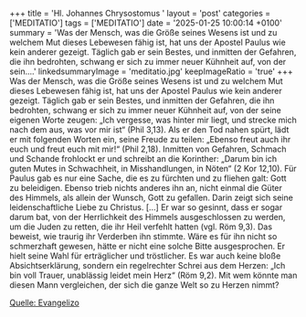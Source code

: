 +++
title = 'Hl. Johannes Chrysostomus  '
layout = 'post'
categories = ['MEDITATIO']
tags = ['MEDITATIO']
date = '2025-01-25 10:00:14 +0100'
summary = 'Was der Mensch, was die Größe seines Wesens ist und zu welchem Mut dieses Lebewesen fähig ist, hat uns der Apostel Paulus wie kein anderer gezeigt. Täglich gab er sein Bestes, und inmitten der Gefahren, die ihn bedrohten, schwang er sich zu immer neuer Kühnheit auf, von der sein....'
linkedsummaryImage = 'meditatio.jpg'
keepImageRatio = 'true'
+++
Was der Mensch, was die Größe seines Wesens ist und zu welchem Mut dieses Lebewesen fähig ist, hat uns der Apostel Paulus wie kein anderer gezeigt.
Täglich gab er sein Bestes, und inmitten der Gefahren, die ihn bedrohten, schwang er sich zu immer neuer Kühnheit auf, von der seine eigenen Worte zeugen: „Ich vergesse, was hinter mir liegt, und strecke mich nach dem aus, was vor mir ist“ (Phil 3,13).<!--more--> Als er den Tod nahen spürt, lädt er mit folgenden Worten ein, seine Freude zu teilen: „Ebenso freut auch ihr euch und freut euch mit mir!“ (Phil 2,18). Inmitten von Gefahren, Schmach und Schande frohlockt er und schreibt an die Korinther: „Darum bin ich guten Mutes in Schwachheit, in Misshandlungen, in Nöten“ (2 Kor 12,10). Für Paulus gab es nur eine Sache, die es zu fürchten und zu fliehen galt: Gott zu beleidigen. Ebenso trieb nichts anderes ihn an, nicht einmal die Güter des Himmels, als allein der Wunsch, Gott zu gefallen. Darin zeigt sich seine leidenschaftliche Liebe zu Christus. […]
Er war so gesinnt, dass er sogar darum bat, von der Herrlichkeit des Himmels ausgeschlossen zu werden, um die Juden zu retten, die ihr Heil verfehlt hatten (vgl. Röm 9,3). Das beweist, wie traurig ihr Verderben ihn stimmte. Wäre es für ihn nicht so schmerzhaft gewesen, hätte er nicht eine solche Bitte ausgesprochen. Er hielt seine Wahl für erträglicher und tröstlicher. Es war auch keine bloße Absichtserklärung, sondern ein regelrechter Schrei aus dem Herzen: „Ich bin voll Trauer, unablässig leidet mein Herz“ (Röm 9,2). Mit wem könnte man diesen Mann vergleichen, der sich die ganze Welt so zu Herzen nimmt?
 
 

[Quelle: Evangelizo](https://evangeliumtagfuertag.org/DE/gospel)
